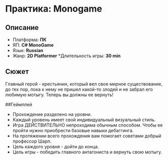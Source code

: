 # Практика: Monogame

## Описание
* Платформа: **ПК**
* ЯП: **C# MonoGame**
* Язык: **Russian**
* Жанр: **2D Platformer**
*Длительность игры: **30 min**

## Сюжет
Главный герой - крестьянин, который вел свое мирное существование, до тех пор, пока к нему не пришел какой-то злодей и не забрал его любимую мотыгу. Теперь вы должны ее вернуть!

##Геймплей
* Прохождение разделено на уровни.
* Каждый уровень имеет свой индивидуальный визуальный стиль.
* Игра ДЕЙСТВИТЕЛЬНО непроходима обычным способом. Чтобы ее пройти нужно приобрести базовые навыки дебаггинга.
* На протяжении всего прохождения вам помогает советами добрый профессор Шарп.
* Цель каждого уровня - дойти до конца.
* Цель игры - победить главного антагониста и вернуть свою мотыгу.
